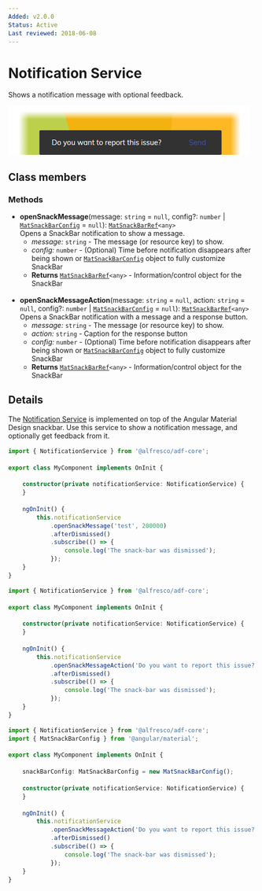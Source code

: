 ```yaml
---
Added: v2.0.0
Status: Active
Last reviewed: 2018-06-08
---
```


# Notification Service

Shows a notification message with optional feedback.

![Notification Service screenshot](../docassets/images/NotiService.png)

## Class members

### Methods

-   **openSnackMessage**(message: `string` = `null`, config?: `number` | [`MatSnackBarConfig`](https://v5.material.angular.io/components/snack-bar/api#MatSnackBarConfig) = `null`): [`MatSnackBarRef`](https://material.angular.io/components/snack-bar/overview)`<any>`<br/>
    Opens a SnackBar notification to show a message.
    -   _message:_ `string`  - The message (or resource key) to show.
    -   _config:_ `number`  - (Optional) Time before notification disappears after being shown or [`MatSnackBarConfig`](https://v5.material.angular.io/components/snack-bar/api#MatSnackBarConfig) object to fully customize SnackBar
    -   **Returns** [`MatSnackBarRef`](https://material.angular.io/components/snack-bar/overview)`<any>` - Information/control object for the SnackBar 
    <br/>
-   **openSnackMessageAction**(message: `string` = `null`, action: `string` = `null`, config?: `number` | [`MatSnackBarConfig`](https://v5.material.angular.io/components/snack-bar/api#MatSnackBarConfig) = `null`): [`MatSnackBarRef`](https://material.angular.io/components/snack-bar/overview)`<any>`<br/>
    Opens a SnackBar notification with a message and a response button.
    -   _message:_ `string`  - The message (or resource key) to show.
    -   _action:_ `string`  - Caption for the response button
    -   _config:_ `number`  - (Optional) Time before notification disappears after being shown or [`MatSnackBarConfig`](https://v5.material.angular.io/components/snack-bar/api#MatSnackBarConfig) object to fully customize SnackBar
    -   **Returns** [`MatSnackBarRef`](https://material.angular.io/components/snack-bar/overview)`<any>` - Information/control object for the SnackBar

## Details

The [Notification Service](../core/notification.service.md) is implemented on top of the Angular Material Design snackbar.
Use this service to show a notification message, and optionally get feedback from it.

```ts
import { NotificationService } from '@alfresco/adf-core';

export class MyComponent implements OnInit {

    constructor(private notificationService: NotificationService) {
    }

    ngOnInit() {
        this.notificationService
            .openSnackMessage('test', 200000)
            .afterDismissed()
            .subscribe(() => {
                console.log('The snack-bar was dismissed');
            });
    }
}
```

```ts
import { NotificationService } from '@alfresco/adf-core';

export class MyComponent implements OnInit {

    constructor(private notificationService: NotificationService) {
    }

    ngOnInit() {
        this.notificationService
            .openSnackMessageAction('Do you want to report this issue?', 'send', 200000)
            .afterDismissed()
            .subscribe(() => {
                console.log('The snack-bar was dismissed');
            });
    }
}
```

```ts
import { NotificationService } from '@alfresco/adf-core';
import { MatSnackBarConfig } from '@angular/material';

export class MyComponent implements OnInit {

    snackBarConfig: MatSnackBarConfig = new MatSnackBarConfig();

    constructor(private notificationService: NotificationService) {
    }

    ngOnInit() {
        this.notificationService
            .openSnackMessageAction('Do you want to report this issue?', 'send', snackBarConfig)
            .afterDismissed()
            .subscribe(() => {
                console.log('The snack-bar was dismissed');
            });
    }
}
```

